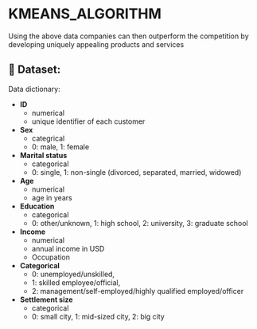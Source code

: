 # KMEANS_ALGORITHM
Using the above data companies can then outperform the competition by developing uniquely appealing products and services

## 📂 Dataset: 

Data dictionary:
- **ID**
  * numerical
  * unique identifier of each customer
- **Sex**
  * categrical
  * 0: male, 1: female
- **Marital status**
  * categorical
  * 0: single, 1: non-single (divorced, separated, married, widowed)
- **Age**
  * numerical
  * age in years
- **Education**
  * categorical
  * 0: other/unknown, 1: high school, 2: university, 3: graduate school
- **Income**
  * numerical
  * annual income in USD
  * Occupation
- **Categorical**
  * 0: unemployed/unskilled,
  * 1: skilled employee/official,
  * 2: management/self-employed/highly qualified employed/officer
- **Settlement size**
  * categorical
  * 0: small city, 1: mid-sized city, 2: big city
